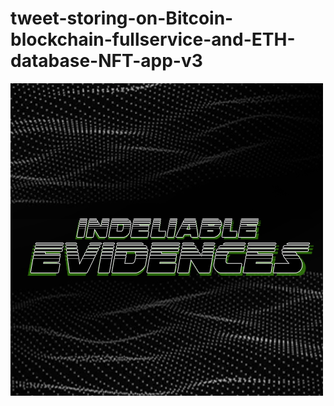 # tweet-storing-on-Bitcoin-blockchain-fullservice-and-ETH-database-NFT-app-v3
![](https://github.com/JMariadlcs/Indeliable-Evidences/blob/main/logo.png)
